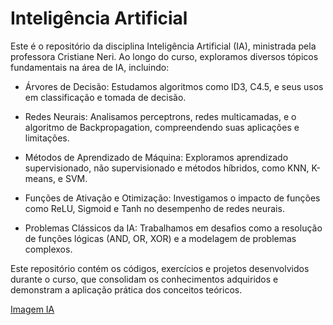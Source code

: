 # Inteligência Artificial
Este é o repositório da disciplina Inteligência Artificial (IA), ministrada pela professora Cristiane Neri. Ao longo do curso, exploramos diversos tópicos fundamentais na área de IA, incluindo:

- Árvores de Decisão: Estudamos algoritmos como ID3, C4.5, e seus usos em classificação e tomada de decisão.

- Redes Neurais: Analisamos perceptrons, redes multicamadas, e o algoritmo de Backpropagation, compreendendo suas aplicações e limitações.

- Métodos de Aprendizado de Máquina: Exploramos aprendizado supervisionado, não supervisionado e métodos híbridos, como KNN, K-means, e SVM.

- Funções de Ativação e Otimização: Investigamos o impacto de funções como ReLU, Sigmoid e Tanh no desempenho de redes neurais.

- Problemas Clássicos da IA: Trabalhamos em desafios como a resolução de funções lógicas (AND, OR, XOR) e a modelagem de problemas complexos.

Este repositório contém os códigos, exercícios e projetos desenvolvidos durante o curso, que consolidam os conhecimentos adquiridos e demonstram a aplicação prática dos conceitos teóricos.

[Imagem IA](IA.pnjpeg)